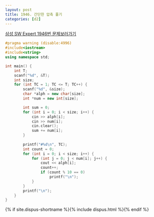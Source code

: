```yaml
---
layout: post
title: 1946. 간단한 압축 풀기
categories: [d2]
---
```


[삼성 SW Expert 1946번 문제보러가기](https://swexpertacademy.com/main/code/problem/problemDetail.do?contestProbId=AV5PmkDKAOMDFAUq&categoryId=AV5PmkDKAOMDFAUq&categoryType=CODE)



```cpp
#pragma warning (disable:4996)
#include<iostream>
#include<string>
using namespace std;

int main() {
	int T;
	scanf("%d", &T);
	int size;
	for (int TC = 1; TC <= T; TC++) {
		scanf("%d", &size);
		char *alph = new char[size];
		int *num = new int[size];

		int sum = 0;
		for (int i = 0; i < size; i++) {
			cin >> alph[i];
			cin >> num[i];
			cin.clear();
			sum += num[i];
		}
		
		printf("#%d\n", TC);
		int count = 0;
		for (int i = 0; i < size; i++) {
			for (int j = 0; j < num[i]; j++) {
				cout << alph[i];
				count++;
				if (count % 10 == 0)
					printf("\n");
			}
		}
		printf("\n");
	}
}
```



{% if site.dispus-shortname %}{% include dispus.html %}{% endif %}